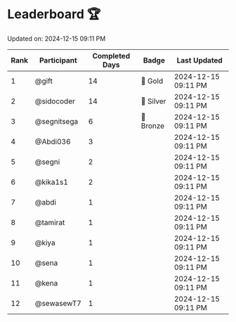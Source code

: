 # Leaderboard 🏆

Updated on: 2024-12-15 09:11 PM

| Rank | Participant       | Completed Days | Badge      | Last Updated         |
|------|-------------------|----------------|------------|----------------------|
| 1    | @gift             | 14             | 🏅 Gold     | 2024-12-15 09:11 PM |
| 2    | @sidocoder        | 14             | 🥈 Silver   | 2024-12-15 09:11 PM |
| 3    | @segnitsega       | 6              | 🥉 Bronze   | 2024-12-15 09:11 PM |
| 4    | @Abdi036          | 3              |            | 2024-12-15 09:11 PM |
| 5    | @segni            | 2              |            | 2024-12-15 09:11 PM |
| 6    | @kika1s1          | 2              |            | 2024-12-15 09:11 PM |
| 7    | @abdi             | 1              |            | 2024-12-15 09:11 PM |
| 8    | @tamirat          | 1              |            | 2024-12-15 09:11 PM |
| 9    | @kiya             | 1              |            | 2024-12-15 09:11 PM |
| 10   | @sena             | 1              |            | 2024-12-15 09:11 PM |
| 11   | @kena             | 1              |            | 2024-12-15 09:11 PM |
| 12   | @sewasewT7        | 1              |            | 2024-12-15 09:11 PM |
